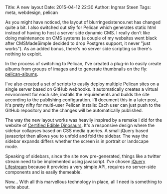 Title: A new layout
Date: 2015-04-12 22:30
Author: Ingmar Steen
Tags: meta, webdesign, pelican

As you might have noticed, the layout of blurringexistence.net has changed quite a bit. I also switched out s9y for
Pelican which generates static html instead of having to host a server side dynamic CMS. I really don't like doing
maintenance on CMS systems (a couple of my websites went black after CMSMadeSimple decided to drop Postgres support, it
never "just works"). As an added bonus, there's no server side scripting so there's nothing to exploit.

In the process of switching to Pelican, I've created a plug-in to easily create albums from groups of images and to
generate thumbnails on the fly: [pelican-albums](https://github.com/iksteen/pelican-albums/).

I've also created a set of scripts to easily deploy multiple Pelican sites on a single server based on GitHub
webhooks. It automatically creates a virtual environment for each site, installs the requirements and builds the site
according to the publishing configuration. I'll document this in a later post, it's pretty nifty for multi-user Pelican
installs: Each user can just push to the GitHub repository and the changes will be automatically published.

The way the new layout works was heavily inspired by a remake I did for the website of
[Certified Edible Dinosaurs](http://ced.pwned.systems/). It's a responsive design where the sidebar collapses based on
CSS media queries. A small jQuery based javascript then allows you to unfold and fold the sidebar. The way the sidebar
expands differs whether the screen is in portrait or landscape mode.

Speaking of sidebars, since the site now pre-generated, things like a twitter stream need to be implemented using
javascript. I've chosen [jQuery Lifestream](http://christianv.github.io/jquery-lifestream/) because it provides a very
simple API, requires no server-side components and is easily themeable.

Now... With all this marvellous technology in place, all I need is something to write about.